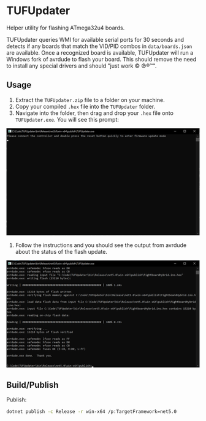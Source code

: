 # TUFUpdater

Helper utility for flashing ATmega32u4 boards.

TUFUpdater queries WMI for available serial ports for 30 seconds and detects if any boards that match the VID/PID combos in `data/boards.json` are available. Once a recognized board is available, TUFUpdater will run a Windows fork of avrdude to flash your board. This should remove the need to install any special drivers and should "just work © ℗®™".

## Usage

1. Extract the `TUFUpdater.zip` file to a folder on your machine.
1. Copy your compiled `.hex` file into the `TUFUpdater` folder.
1. Navigate into the folder, then drag and drop your `.hex` file onto `TUFUpdater.exe`. You will see this prompt:

![Screenshot 1](/.assets/images/screenshot1.png)

1. Follow the instructions and you should see the output from avrdude about the status of the flash update.

![Screenshot 2](/.assets/images/screenshot2.png)

## Build/Publish

Publish:

```sh
dotnet publish -c Release -r win-x64 /p:TargetFramework=net5.0
```
